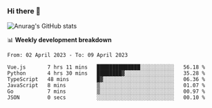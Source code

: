 ### Hi there 👋
![Anurag's GitHub stats](https://github-readme-stats.vercel.app/api?username=jami1024&show_icons=true&theme=radical)

📊 **Weekly development breakdown**
<!--START_SECTION:waka-->

```text
From: 02 April 2023 - To: 09 April 2023

Vue.js       7 hrs 11 mins   ██████████████░░░░░░░░░░░   56.18 %
Python       4 hrs 30 mins   ████████▓░░░░░░░░░░░░░░░░   35.28 %
TypeScript   48 mins         █▓░░░░░░░░░░░░░░░░░░░░░░░   06.36 %
JavaScript   8 mins          ▒░░░░░░░░░░░░░░░░░░░░░░░░   01.07 %
Go           7 mins          ▒░░░░░░░░░░░░░░░░░░░░░░░░   00.97 %
JSON         0 secs          ░░░░░░░░░░░░░░░░░░░░░░░░░   00.10 %
```

<!--END_SECTION:waka-->
<!--
**jami1024/jami1024** is a ✨ _special_ ✨ repository because its `README.md` (this file) appears on your GitHub profile.

Here are some ideas to get you started:

- 🔭 I’m currently working on ...
- 🌱 I’m currently learning ...
- 👯 I’m looking to collaborate on ...
- 🤔 I’m looking for help with ...
- 💬 Ask me about ...
- 📫 How to reach me: ...
- 😄 Pronouns: ...
- ⚡ Fun fact: ...
-->
